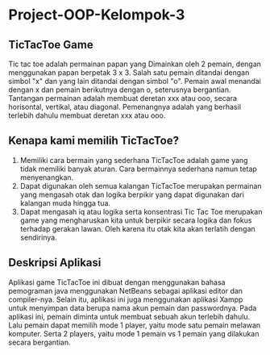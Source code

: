 # Project-OOP-Kelompok-3

## TicTacToe Game
Tic tac toe adalah permainan papan yang Dimainkan oleh 2 pemain, dengan menggunakan papan berpetak 3 x 3. 
Salah satu pemain ditandai dengan simbol "x" dan yang lain ditandai dengan simbol "o". Pemain awal menandai dengan x dan pemain berikutnya dengan o, seterusnya bergantian. Tantangan permainan adalah membuat deretan xxx atau ooo, secara horisontal, vertikal, atau diagonal. Pemenangnya adalah yang berhasil terlebih dahulu membuat deretan xxx atau ooo.

## Kenapa kami memilih TicTacToe?
1. Memiliki cara bermain yang sederhana
TicTacToe adalah game yang tidak memiliki banyak aturan. Cara bermainnya sederhana namun tetap menyenangkan.
2. Dapat digunakan oleh semua kalangan
TicTacToe merupakan permainan yang mengasah otak dan logika berpikir yang dapat digunakan dari kalangan muda hingga tua.
3. Dapat mengasah iq atau logika serta konsentrasi
Tic Tac Toe merupakan game yang mengharuskan kita untuk berpikir secara logika dan fokus terhadap gerakan lawan. Oleh karena itu otak kita akan terlatih dengan sendirinya.

## Deskripsi Aplikasi
Aplikasi game TicTacToe ini dibuat dengan menggunakan bahasa pemograman java menggunakan NetBeans sebagai aplikasi editor dan compiler-nya. Selain itu, aplikasi ini juga menggunakan aplikasi Xampp untuk menyimpan data berupa nama akun pemain dan passwordnya. 
Pada aplikasi ini, pemain diminta untuk membuat sebuah akun terlebih dahulu. Lalu pemain dapat memilih mode 1 player, yaitu mode satu pemain melawan komputer. Serta 2 players, yaitu mode 1 pemain vs 1 pemain yang dilakukan secara bergantian.
